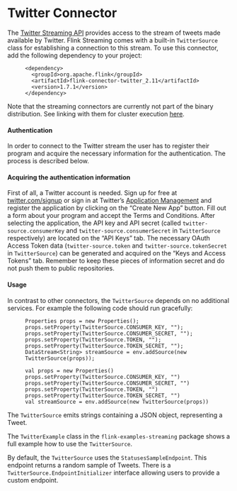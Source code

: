 

# Twitter Connector

The [Twitter Streaming API](https://dev.twitter.com/docs/streaming-apis) provides access to the stream of tweets made available by Twitter. Flink Streaming comes with a built-in `TwitterSource` class for establishing a connection to this stream. To use this connector, add the following dependency to your project:

<figure class="highlight">

```
<dependency>
  <groupId>org.apache.flink</groupId>
  <artifactId>flink-connector-twitter_2.11</artifactId>
  <version>1.7.1</version>
</dependency>
```

</figure>

Note that the streaming connectors are currently not part of the binary distribution. See linking with them for cluster execution [here](//ci.apache.org/projects/flink/flink-docs-release-1.7/dev/linking.html).

#### Authentication

In order to connect to the Twitter stream the user has to register their program and acquire the necessary information for the authentication. The process is described below.

#### Acquiring the authentication information

First of all, a Twitter account is needed. Sign up for free at [twitter.com/signup](https://twitter.com/signup) or sign in at Twitter’s [Application Management](https://apps.twitter.com/) and register the application by clicking on the “Create New App” button. Fill out a form about your program and accept the Terms and Conditions. After selecting the application, the API key and API secret (called `twitter-source.consumerKey` and `twitter-source.consumerSecret` in `TwitterSource` respectively) are located on the “API Keys” tab. The necessary OAuth Access Token data (`twitter-source.token` and `twitter-source.tokenSecret` in `TwitterSource`) can be generated and acquired on the “Keys and Access Tokens” tab. Remember to keep these pieces of information secret and do not push them to public repositories.

#### Usage

In contrast to other connectors, the `TwitterSource` depends on no additional services. For example the following code should run gracefully:

<figure class="highlight">

```
Properties props = new Properties();
props.setProperty(TwitterSource.CONSUMER_KEY, "");
props.setProperty(TwitterSource.CONSUMER_SECRET, "");
props.setProperty(TwitterSource.TOKEN, "");
props.setProperty(TwitterSource.TOKEN_SECRET, "");
DataStream<String> streamSource = env.addSource(new TwitterSource(props));
```

</figure>

<figure class="highlight">

```
val props = new Properties()
props.setProperty(TwitterSource.CONSUMER_KEY, "")
props.setProperty(TwitterSource.CONSUMER_SECRET, "")
props.setProperty(TwitterSource.TOKEN, "")
props.setProperty(TwitterSource.TOKEN_SECRET, "")
val streamSource = env.addSource(new TwitterSource(props))
```

</figure>

The `TwitterSource` emits strings containing a JSON object, representing a Tweet.

The `TwitterExample` class in the `flink-examples-streaming` package shows a full example how to use the `TwitterSource`.

By default, the `TwitterSource` uses the `StatusesSampleEndpoint`. This endpoint returns a random sample of Tweets. There is a `TwitterSource.EndpointInitializer` interface allowing users to provide a custom endpoint.

